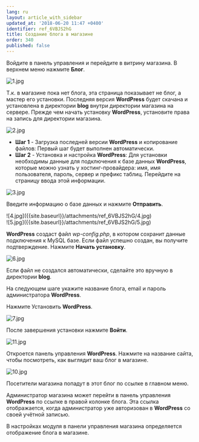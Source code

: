 ```yaml
---
lang: ru
layout: article_with_sidebar
updated_at: '2018-06-20 11:47 +0400'
identifier: ref_6VBJS2hG
title: Создание блога в магазине
order: 340
published: false
---
```

Войдите в панель управления и перейдите в витрину магазина. В верхнем меню нажмите **Блог**.

![1.jpg]({{site.baseurl}}/attachments/ref_6VBJS2hG/1.jpg)

Т.к. в магазине пока нет блога, эта страница показывает не блог, а мастер его установки. Последняя версия **WordPress** будет скачана и установлена в директории **blog** внутри директории магазина на сервере. Прежде чем начать установку **WordPress**, установите права на запись для директории магазина.

![2.jpg]({{site.baseurl}}/attachments/ref_6VBJS2hG/2.jpg)

- **Шаг 1** - Загрузка последней версии **WordPress** и копирование файлов: Первый шаг будет выполнен автоматически.
- **Шаг 2** - Установка и настройка  **WordPress**:  Для установки необходимы данные для подключения к базе данных **WordPress**, которые можно узнать у хостинг-провайдера: имя, имя пользователя, пароль, сервер и префикс таблиц. Перейдите на страницу ввода этой информации.

![3.jpg]({{site.baseurl}}/attachments/ref_6VBJS2hG/3.jpg)

Введите информацию о базе данных и нажмите **Отправить**.

<div class="ui stackable two column grid">
  <div class="column" markdown="span">![4.jpg]({{site.baseurl}}/attachments/ref_6VBJS2hG/4.jpg)
</div>
  <div class="column" markdown="span">![5.jpg]({{site.baseurl}}/attachments/ref_6VBJS2hG/5.jpg)
</div>
</div>

**WordPress** создаст файл _wp-config.php_, в котором сохранит данные подключения к MySQL базе. Если файл успешно создан, вы получите подтверждение. Нажмите **Начать установку**. 

![6.jpg]({{site.baseurl}}/attachments/ref_6VBJS2hG/6.jpg)

Если файл не создался автоматически, сделайте это вручную в директории **blog**.

На следующем шаге укажите название блога, email и пароль администратора **WordPress**.

Нажмите Установить **WordPress**.

![7.jpg]({{site.baseurl}}/attachments/ref_6VBJS2hG/7.jpg)

После завершения установки нажмите **Войти**.

![11.jpg]({{site.baseurl}}/attachments/ref_6VBJS2hG/11.jpg)

Откроется панель управления **WordPress**. Нажмите на название сайта, чтобы посмотреть, как выглядит ваш блог в магазине.

![10.jpg]({{site.baseurl}}/attachments/ref_6VBJS2hG/10.jpg)

Посетители магазина попадут в этот блог по ссылке в главном меню.

Администратор магазина может перейти в панель управления **WordPress** по ссылке в правой колонке блога. Эта ссылка отображается, когда администратор уже авторизован в **WordPress** со своей учётной записью.

В настройках модуля в панели управления магазина определяется отображение блога в магазине.
